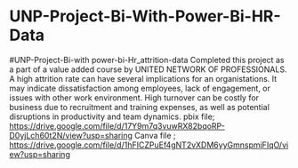 # UNP-Project-Bi-With-Power-Bi-HR-Data
#UNP-Project-Bi-with power-bi-Hr_attrition-data
Completed this project as a part of a value added course by UNITED NETWORK OF PROFESSIONALS. A high attrition rate can have several implications for an organistations. It may indicate dissatisfaction among employees, lack of engagement, or issues with other work environment. High turnover can be costly for business due to recruitment and training expenses, as well as potential disruptions in productivity and team dynamics.
pbix file; https://drive.google.com/file/d/17Y9m7q3vuwRX82bqoRP-D0yjLch60t2N/view?usp=sharing
Canva file ; https://drive.google.com/file/d/1hFICZPuEf4gNT2vXDM6yyGmnspmjFIqO/view?usp=sharing
